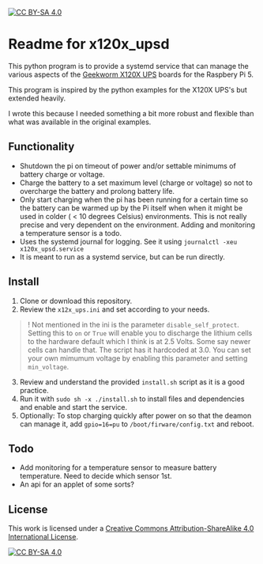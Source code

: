 [![CC BY-SA 4.0][cc-by-sa-shield]][cc-by-sa]

# Readme for x120x_upsd
This python program is to provide a systemd service that can manage the various aspects of the [Geekworm X120X UPS](https://geekworm.com/collections/ups-hat/Raspberry-Pi+Raspberry-Pi-5) boards for the Raspbery Pi 5.

This program is inspired by the python examples for the X120X UPS's but extended heavily.

I wrote this because I needed something a bit more robust and flexible than what was available in the original examples.

## Functionality
- Shutdown the pi on timeout of power and/or settable minimums of battery charge or voltage.
- Charge the battery to a set maximum level (charge or voltage) so not to overcharge the battery and prolong battery life.
- Only start charging when the pi has been running for a certain time so the battery can be warmed up by the Pi itself when when it might be used in colder ( < 10 degrees Celsius) environments. This is not really precise and very dependent on the environment. Adding and monitoring a temperature sensor is a todo.
- Uses the systemd journal for logging. See it using `journalctl -xeu x120x_upsd.service`
- It is meant to run as a systemd service, but can be run directly.

## Install
1. Clone or download this repository.
2. Review the `x12x_ups.ini` and set according to your needs.
>! Not mentioned in the ini is the parameter `disable_self_protect`. Setting this to `on` or `True` will enable you to discharge the lithium cells to the hardware default which I think is at 2.5 Volts. Some say newer cells can handle that. The script has it hardcoded at 3.0. You can set your own mimumum voltage by enabling this parameter and setting `min_voltage`.
3. Review and understand the provided `install.sh` script as it is a good practice. 
4. Run it with `sudo sh -x ./install.sh` to install files and dependencies and enable and start the service.
5. Optionally: To stop charging quickly after power on so that the deamon can manage it, add `gpio=16=pu` to `/boot/firware/config.txt` and reboot.

## Todo
- Add monitoring for a temperature sensor to measure battery temperature. Need to decide which sensor 1st. 
- An api for an applet of some sorts?

## License
This work is licensed under a
[Creative Commons Attribution-ShareAlike 4.0 International License][cc-by-sa].

[![CC BY-SA 4.0][cc-by-sa-image]][cc-by-sa]

[cc-by-sa]: http://creativecommons.org/licenses/by-sa/4.0/
[cc-by-sa-image]: https://licensebuttons.net/l/by-sa/4.0/88x31.png
[cc-by-sa-shield]: https://img.shields.io/badge/License-CC%20BY--SA%204.0-lightgrey.svg
